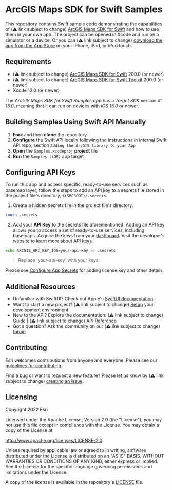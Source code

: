 # ArcGIS Maps SDK for Swift Samples

This repository contains Swift sample code demonstrating the capabilities of (⚠️ link subject to change) [ArcGIS Maps SDK for Swift](https://developers.arcgis.com/ios/) and how to use them in your own app. The project can be opened in Xcode and run on a simulator or a device. Or you can (⚠️ link subject to change) [download the app from the App Store](https://apps.apple.com/us/app/arcgis-maps-sdk-samples/id1630449018) on your iPhone, iPad, or iPod touch.

## Requirements

* (⚠️ link subject to change) [ArcGIS Maps SDK for Swift](https://developers.arcgis.com/ios/) 200.0 (or newer)
* (⚠️ link subject to change) [ArcGIS Maps SDK for Swift Toolkit](https://github.com/ArcGIS/arcgis-maps-sdk-swift-toolkit) 200.0 (or newer)
* Xcode 13.0 (or newer)

The *ArcGIS Maps SDK for Swift Samples app* has a *Target SDK* version of *15.0*, meaning that it can run on devices with *iOS 15.0* or newer.

## Building Samples Using Swift API Manually 

1. **Fork** and then **clone** the repository
1. **Configure** the Swift API locally following the instructions in internal Swift API repo, section `Adding the ArcGIS library to your App`
1. **Open** the `Samples.xcodeproj` **project** file
1. **Run** the `Samples (iOS)` app target

## Configuring API Keys

To run this app and access specific, ready-to-use services such as basemap layer, follow the steps to add an API key to a secrets file stored in the project file's directory, `$(SRCROOT)/.secrets`.

1. Create a hidden secrets file in the project file's directory.

  ```sh
  touch .secrets
  ```

2. Add your **API Key** to the secrets file aforementioned. Adding an API key allows you to access a set of ready-to-use services, including basemaps. Acquire the keys from your [dashboard](https://developers.arcgis.com/dashboard). Visit the developer's website to learn more about [API keys](https://developers.arcgis.com/documentation/mapping-apis-and-services/security/api-keys/).

  ```sh
  echo ARCGIS_API_KEY_IOS=your-api-key >> .secrets
  ```

  > Replace 'your-api-key' with your keys.

Please see [Configure App Secrets](Documentation/ConfigureAppSecrets.md) for adding license key and other details.

## Additional Resources

* Unfamiliar with SwiftUI? Check out Apple's [SwiftUI documentation](https://developer.apple.com/documentation/swiftui/).
* Want to start a new project? (⚠️ link subject to change) [Setup](https://developers.arcgis.com/ios/get-started) your development environment
* New to the API? Explore the documentation: (⚠️ link subject to change) [Guide](https://developers.arcgis.com/ios/) | (⚠️ link subject to change) [API Reference](https://developers.arcgis.com/ios/api-reference/)
* Got a question? Ask the community on our (⚠️ link subject to change) [forum](https://community.esri.com/t5/arcgis-runtime-sdk-for-ios-questions/bd-p/arcgis-runtime-sdk-for-ios-questions)

## Contributing

Esri welcomes contributions from anyone and everyone. Please see our [guidelines for contributing](https://github.com/esri/contributing).

Find a bug or want to request a new feature? Please let us know by (⚠️ link subject to change) [creating an issue](https://github.com/ArcGIS/arcgis-maps-sdk-swift-samples/issues/new).

## Licensing

Copyright 2022 Esri

Licensed under the Apache License, Version 2.0 (the "License");
you may not use this file except in compliance with the License.
You may obtain a copy of the License at

   http://www.apache.org/licenses/LICENSE-2.0

Unless required by applicable law or agreed to in writing, software
distributed under the License is distributed on an "AS IS" BASIS,
WITHOUT WARRANTIES OR CONDITIONS OF ANY KIND, either express or implied.
See the License for the specific language governing permissions and
limitations under the License.

A copy of the license is available in the repository's [LICENSE](https://github.com/Esri/arcgis-maps-sdk-swift-samples/blob/main/LICENSE) file.

